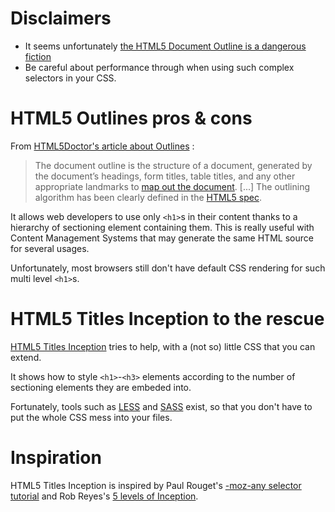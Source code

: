 Disclaimers
===========

- It seems unfortunately [the HTML5 Document Outline is a dangerous fiction](http://blog.paciellogroup.com/2013/10/html5-document-outline/)
- Be careful about performance through when using such complex selectors in your CSS.

HTML5 Outlines pros & cons
==========================

From [HTML5Doctor's article about Outlines](http://html5doctor.com/outlines/) :

> The document outline is the structure of a document, generated by the document’s headings, form titles, table titles, and any other appropriate landmarks to [map out the document](http://www.w3.org/TR/2002/REC-UAAG10-20021217/guidelines#tech-provide-outline-view). [...] The outlining algorithm has been clearly defined in the [HTML5 spec](http://dev.w3.org/html5/spec/Overview.html#outlines).

It allows web developers to use only `<h1>`s in their content thanks to a hierarchy of sectioning element containing them. This is really useful with Content Management Systems that may generate the same HTML source for several usages.

Unfortunately, most browsers still don't have default CSS rendering for such multi level `<h1>`s.

HTML5 Titles Inception to the rescue
====================================

[HTML5 Titles Inception](https://github.com/nhoizey/HTML5-Titles-Inception) tries to help, with a (not so) little CSS that you can extend.

It shows how to style `<h1>`-`<h3>` elements according to the number of sectioning elements they are embeded into.

Fortunately, tools such as [LESS](http://lesscss.org/) and [SASS](http://sass-lang.com/) exist, so that you don't have to put the whole CSS mess into your files.

Inspiration
===========

HTML5 Titles Inception is inspired by Paul Rouget's [-moz-any selector tutorial](https://hacks.mozilla.org/2010/05/moz-any-selector-grouping/) and  Rob Reyes's [5 levels of Inception](http://www.giantfreakinrobot.com/scifi/5-levels-inception-infographic.html).
